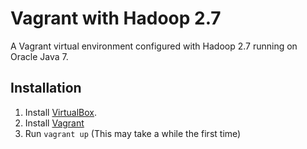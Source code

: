 # Vagrant with Hadoop 2.7

A Vagrant virtual environment configured with Hadoop 2.7 running on Oracle Java 7.

## Installation

1. Install [VirtualBox](http://www.virtualbox.org/).
1. Install [Vagrant](http://www.vagrantup.com/downloads)
1. Run `vagrant up` (This may take a while the first time)
